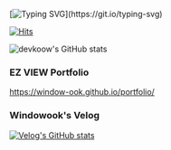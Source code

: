[![Typing SVG](https://readme-typing-svg.demolab.com?font=Alkatra&weight=600&pause=1000&color=F7D434&center=false&vCenter=true&random=false&width=435&lines=Hello%20I'm%20windowook!)](https://git.io/typing-svg)

[![Hits](https://hits.seeyoufarm.com/api/count/incr/badge.svg?url=https%3A%2F%2Fgithub.com%2Fgjbae1212%2Fhit-counter&count_bg=%23387BF1&title_bg=%23F1C224&icon=&icon_color=%23000000&title=GitHub+Hits%21&edge_flat=false)](https://hits.seeyoufarm.com)

![devkoow's GitHub stats](https://github-readme-stats.vercel.app/api?username=window-ook&show_icons=true&theme=radical)

### EZ VIEW Portfolio
https://window-ook.github.io/portfolio/

### Windowook's Velog
[![Velog's GitHub stats](https://velog-readme-stats.vercel.app/api?name=windowook)](https://velog.io/@windowook/posts)



